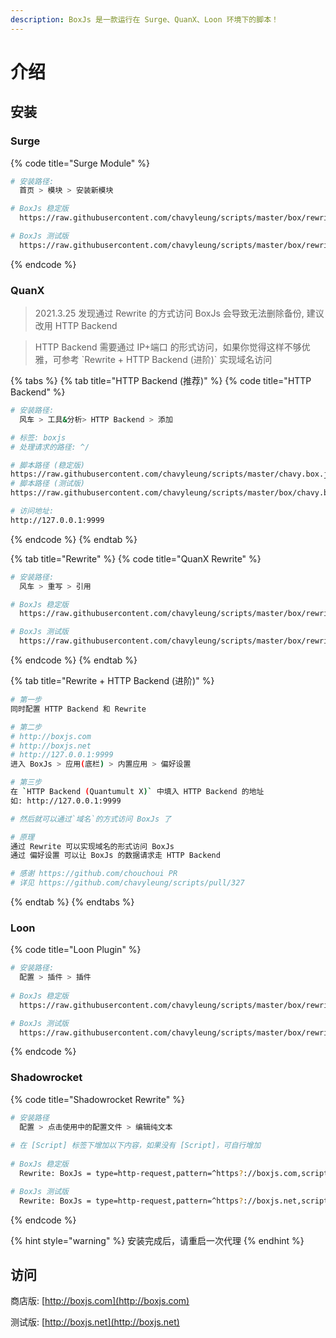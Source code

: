 ```yaml
---
description: BoxJs 是一款运行在 Surge、QuanX、Loon 环境下的脚本！
---
```


# 介绍

## 安装

### Surge

{% code title="Surge Module" %}
```bash
# 安装路径: 
 ​ 首页 > 模块 > 安装新模块

# BoxJs 稳定版
  https://raw.githubusercontent.com/chavyleung/scripts/master/box/rewrite/boxjs.rewrite.surge.sgmodule

# BoxJs 测试版
  https://raw.githubusercontent.com/chavyleung/scripts/master/box/rewrite/boxjs.rewrite.surge.tf.sgmodule

```
{% endcode %}

### QuanX

> 2021.3.25 发现通过 Rewrite 的方式访问 BoxJs 会导致无法删除备份, 建议改用 HTTP Backend

> HTTP Backend 需要通过 IP+端口 的形式访问，如果你觉得这样不够优雅，可参考 \`Rewrite + HTTP Backend \(进阶\)\` 实现域名访问

{% tabs %}
{% tab title="HTTP Backend \(推荐\)" %}
{% code title="HTTP Backend" %}
```bash
# 安装路径: 
 ​ 风车 > 工具&分析> HTTP Backend > 添加

# 标签: boxjs
# 处理请求的路径: ^/

# 脚本路径 (稳定版)
https://raw.githubusercontent.com/chavyleung/scripts/master/chavy.box.js
# 脚本路径 (测试版)
https://raw.githubusercontent.com/chavyleung/scripts/master/box/chavy.boxjs.js

# 访问地址:
http://127.0.0.1:9999
```
{% endcode %}
{% endtab %}

{% tab title="Rewrite" %}
{% code title="QuanX Rewrite" %}
```bash
# 安装路径: 
 ​ 风车 > 重写 > 引用

# BoxJs 稳定版
  https://raw.githubusercontent.com/chavyleung/scripts/master/box/rewrite/boxjs.rewrite.quanx.conf

# BoxJs 测试版
  https://raw.githubusercontent.com/chavyleung/scripts/master/box/rewrite/boxjs.rewrite.quanx.tf.conf

```
{% endcode %}
{% endtab %}

{% tab title="Rewrite + HTTP Backend \(进阶\)" %}
```bash
# 第一步
同时配置 HTTP Backend 和 Rewrite 

# 第二步
# http://boxjs.com
# http://boxjs.net 
# http://127.0.0.1:9999
进入 BoxJs > 应用(底栏) > 内置应用 > 偏好设置

# 第三步
在 `HTTP Backend (Quantumult X)` 中填入 HTTP Backend 的地址
如: http://127.0.0.1:9999

# 然后就可以通过`域名`的方式访问 BoxJs 了

# 原理
通过 Rewrite 可以实现域名的形式访问 BoxJs
通过 偏好设置 可以让 BoxJs 的数据请求走 HTTP Backend

# 感谢 https://github.com/chouchoui PR
# 详见 https://github.com/chavyleung/scripts/pull/327

```
{% endtab %}
{% endtabs %}

### Loon

{% code title="Loon Plugin" %}
```bash
# 安装路径: 
 ​ 配置 > 插件 > 插件
 
# BoxJs 稳定版
 ​ https://raw.githubusercontent.com/chavyleung/scripts/master/box/rewrite/boxjs.rewrite.loon.plugin

# BoxJs 测试版
  https://raw.githubusercontent.com/chavyleung/scripts/master/box/rewrite/boxjs.rewrite.loon.tf.plugin

```
{% endcode %}

### Shadowrocket

{% code title="Shadowrocket Rewrite" %}
```bash
# 安装路径
  配置 > 点击使用中的配置文件 > 编辑纯文本
  
# 在 [Script] 标签下增加以下内容，如果没有 [Script]，可自行增加
  
# BoxJs 稳定版
  Rewrite: BoxJs = type=http-request,pattern=^https?://boxjs.com,script-path=https://raw.githubusercontent.com/chavyleung/scripts/master/chavy.box.js, requires-body=true, timeout=120

# BoxJs 测试版
  Rewrite: BoxJs = type=http-request,pattern=^https?://boxjs.net,script-path=https://raw.githubusercontent.com/chavyleung/scripts/master/box/chavy.boxjs.js, requires-body=true, timeout=120

```
{% endcode %}

{% hint style="warning" %}
 安装完成后，请重启一次代理 
{% endhint %}

## 访问

商店版: [http://boxjs.com](http://boxjs.com)

测试版: [http://boxjs.net](http://boxjs.net)

